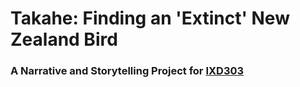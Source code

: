 # Takahe: Finding an 'Extinct' New Zealand Bird 
### A Narrative and Storytelling Project for [IXD303](http://ixdbelfast.org/curriculum/0002/02/01/narrative-and-storytelling.html)